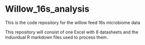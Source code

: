 # Willow_16s_analysis
This is the code repository for the willow feed 16s microbiome data 

This repository will consist of one Excel with 8 datasheets and the induvidual R markdown files used to process them.
